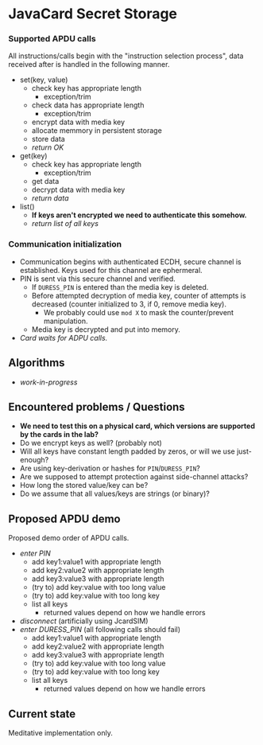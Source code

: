 # JavaCard Secret Storage

### Supported APDU calls

All instructions/calls begin with the "instruction selection process", data received after is handled in the following manner.

* set(key, value)
  * check key has appropriate length
    * exception/trim
  * check data has appropriate length
    * exception/trim
  * encrypt data with media key
  * allocate memmory in persistent storage
  * store data
  * *return OK*
* get(key)
  * check key has appropriate length
    * exception/trim
  * get data
  * decrypt data with media key
  * *return data*
* list()
  * **If keys aren't encrypted we need to authenticate this somehow.**
  * *return list of all keys*

### Communication initialization

* Communication begins with authenticated ECDH, secure channel is established. Keys used for this channel are ephermeral.
* PIN is sent via this secure channel and verified.
  * If `DURESS_PIN` is entered than the media key is deleted. 
  * Before attempted decryption of media key, counter of attempts is decreased (counter initialized to 3, if 0, remove media key). 
    * We probably could use `mod X` to mask the counter/prevent manipulation.
  * Media key is decrypted and put into memory.
* *Card waits for ADPU calls.*

## Algorithms

* *work-in-progress*

## Encountered problems / Questions

* **We need to test this on a physical card, which versions are supported by the cards in the lab?**
* Do we encrypt keys as well? (probably not)
* Will all keys have constant length padded by zeros, or will we use just-enough?
* Are using key-derivation or hashes for `PIN`/`DURESS_PIN`?
* Are we supposed to attempt protection against side-channel attacks?
* How long the stored value/key can be?
* Do we assume that all values/keys are strings (or binary)?

## Proposed APDU demo

Proposed demo order of APDU calls. 

* *enter PIN*
  * add key1:value1 with appropriate length
  * add key2:value2 with appropriate length
  * add key3:value3 with appropriate length
  * (try to) add key:value with too long value
  * (try to) add key:value with too long key
  * list all keys
    * returned values depend on how we handle errors
* *disconnect* (artificially using JcardSIM)
* *enter DURESS_PIN* (all following calls should fail)
  * add key1:value1 with appropriate length
  * add key2:value2 with appropriate length
  * add key3:value3 with appropriate length
  * (try to) add key:value with too long value
  * (try to) add key:value with too long key
  * list all keys
    * returned values depend on how we handle errors

## Current state

Meditative implementation only.
